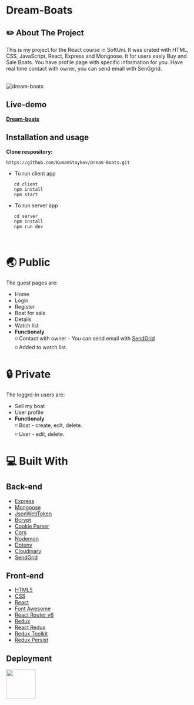 # Dream-Boats

## :pencil2: About The Project

This is my project for the React course in SoftUni. It was crated with HTML, CSS, JavaScript, React, Express and Mongoose. It for users easly Buy and Sale Boats. You have profile page with specific information for you. Have real time contact with owner, you can send email with SenGgrid.

<br/>

<img alt="dream-boats" src="https://res.cloudinary.com/dyexk2s2s/image/upload/v1659780539/Screenshot_2022-08-06_120538_ibjvjv.png" />

<br/>

## Live-demo

**[Dream-boats](https://dream-boats.herokuapp.com/)**

## Installation and usage
 
**Clone respository:**
 
 ```
 https://github.com/KumanStoykov/Dream-Boats.git
 ```
 
 * To run client app
   <br/>
 ```
    cd client 
    npm install
    npm start
 ```
 * To run server app
    <br/>
 ```
    cd server
    npm install
    npm run dev
 ```
 
 <br/>

# :earth_asia: Public

The guest pages are:

* Home
* Login
* Register
* Boat for sale
* Details
* Watch list
* **Functionaly**
  <br/>
  :white_medium_small_square: Contact with owner - You can send email with    [SendGrid](https://sendgrid.com/)
    <br/>
  :white_medium_small_square: Added to watch list.

# :lock: Private

The loggrd-in users are:

* Sell my boat
* User profile
* **Functionaly**
  <br/>
  :white_medium_small_square: Boat - create, edit, delete.
    <br/>
  :white_medium_small_square: User - edit, delete.

# :computer:  Built With

## Back-end

- [Express](https://expressjs.com/)
- [Mongoose](https://mongoosejs.com/)
- [JsonWebToken](https://github.com/auth0/node-jsonwebtoken)
- [Bcrypt](https://github.com/kelektiv/node.bcrypt.js)
- [Cookie Parser](https://github.com/expressjs/cookie-parser)
- [Cors](https://github.com/expressjs/cors)
- [Nodemon](https://github.com/remy/nodemon)
- [Dotenv](https://github.com/motdotla/dotenv)
- [Cloudinary](https://github.com/cloudinary/cloudinary_npm)
- [SendGrid](https://sendgrid.com/)

## Front-end

- [HTML5](https://developer.mozilla.org/en-US/docs/Glossary/HTML5)
- [CSS](https://developer.mozilla.org/en-US/docs/Web/CSS)
- [React](https://reactjs.org/)
- [Font Awesome](https://fontawesome.com/v5.15/how-to-use/on-the-web/using-with/react)
- [React Router v6](https://reactrouter.com/)
- [Redux](https://redux.js.org/)
- [React Redux](https://react-redux.js.org/)
- [Redux Toolkit](https://redux-toolkit.js.org/)
- [Redux Persist](https://github.com/rt2zz/redux-persist)

## Deployment
<img width="80" src="https://raw.githubusercontent.com/ivangabriele/vscode-heroku/master/res/icon.png"/>
